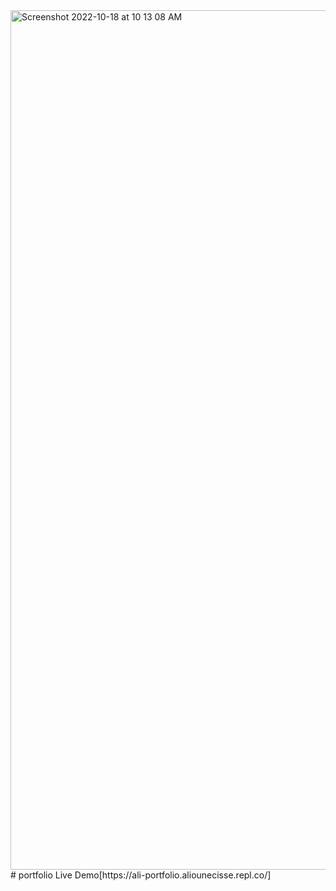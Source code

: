 <img width="1375" alt="Screenshot 2022-10-18 at 10 13 08 AM" src="https://user-images.githubusercontent.com/114646446/196337785-e0ad84c3-38cb-4ca6-ae71-46dddbbc912d.png">
# portfolio
Live Demo[https://ali-portfolio.aliounecisse.repl.co/]
